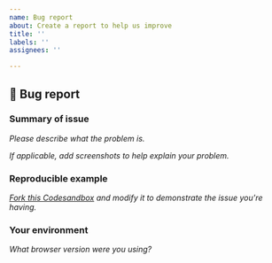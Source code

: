 ```yaml
---
name: Bug report
about: Create a report to help us improve
title: ''
labels: ''
assignees: ''

---
```


## 🐛 Bug report

### Summary of issue

_Please describe what the problem is._

_If applicable, add screenshots to help explain your problem._

### Reproducible example

_[Fork this Codesandbox](_https://codesandbox.io/s/reactcircularprogressbar-issue-template-3zm3j_) and modify it to demonstrate the issue you're having._

### Your environment

_What browser version were you using?_
